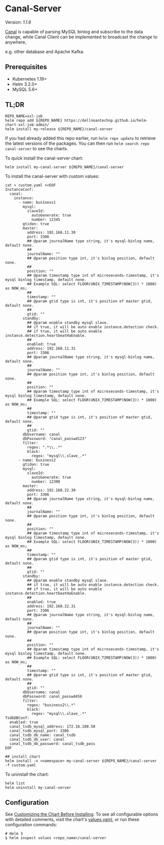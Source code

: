 <!--- app-name: Alibaba Canal-Server -->

# Canal-Server
Version: *1.1.6*

[Canal](https://github.com/alibaba/canal) is capable of parsing MySQL binlog and subscribe to the data change, while Canal Client can be implemented to broadcast the change to anywhere,

e.g. other database and Apache Kafka.


## Prerequisites

- Kubernetes 1.19+
- Helm 3.2.0+
- MySQL 5.6+

## TL;DR

```console
REPO_NAME=xxl-job
helm repo add ${REPO_NAME} https://dellnoantechnp.github.io/helm-chart-xxl-job-admin/
helm install my-release ${REPO_NAME}/canal-server
```

If you had already added this repo earlier, run `helm repo update` to retrieve
the latest versions of the packages.  You can then run `helm search repo
canal-server` to see the charts.

To quick install the canal-server chart:

```shell
helm install my-canal-server ${REPO_NAME}/canal-server
```

To install the canal-server with custom values:
```shell
cat > custom.yaml <<EOF
InstanceConf:
  canal:
    instance:
      - name: business1
        mysql:
          slaveId:
            autoGenerate: true
            number: 12345
        gtidon: true
        master:
          address: 192.168.11.30
          port: 3306
          ## @param journalName type string, it's mysql-binlog name, default none.
          ##
          journalName: ""
          ## @param position type int, it's binlog position, default none.
          ##
          position: ""
          ## @param timestamp type int of microseconds-timestamp, it's mysql binlog timestamp, default none.
          ## Example SQL: select FLOOR(UNIX_TIMESTAMP(NOW(3)) * 1000) as NOW_ms;
          ##
          timestamp: ""
          ## @param gtid type is int, it's position of master gtid, default none.
          ##
          gtid: ""
        standby:
          ## @param enable standby mysql slave.
          ## if true, it will be auto enable instance.detection check.
          ## if true, it will be auto enable instance.detection.heartbeatHaEnable.
          ##
          enabled: true
          address: 192.168.11.31
          port: 3306
          ## @param journalName type string, it's mysql-binlog name, default none.
          ##
          journalName: ""
          ## @param position type int, it's binlog position, default none.
          ##
          position: ""
          ## @param timestamp type int of microseconds-timestamp, it's mysql binlog timestamp, default none.
          ## Example SQL: select FLOOR(UNIX_TIMESTAMP(NOW(3)) * 1000) as NOW_ms;
          ##
          timestamp: ""
          ## @param gtid type is int, it's position of master gtid, default none.
          ##
          gtid: ""
        dbUsername: canal
        dbPassword: "canal_passwd123"
        filter:
          regex: ".*\\..*"
          black:
            regex: "mysql\\.slave_.*"
      - name: business2
        gtidon: true
        mysql:
          slaveId:
            autoGenerate: true
            number: 12300
        master:
          address: 192.168.22.30
          port: 3306
          ## @param journalName type string, it's mysql-binlog name, default none.
          ##
          journalName: ""
          ## @param position type int, it's binlog position, default none.
          ##
          position: ""
          ## @param timestamp type int of microseconds-timestamp, it's mysql binlog timestamp, default none.
          ## Example SQL: select FLOOR(UNIX_TIMESTAMP(NOW(3)) * 1000) as NOW_ms;
          ##
          timestamp: ""
          ## @param gtid type is int, it's position of master gtid, default none.
          ##
          gtid: ""
        standby:
          ## @param enable standby mysql slave.
          ## if true, it will be auto enable instance.detection check.
          ## if true, it will be auto enable instance.detection.heartbeatHaEnable.
          ##
          enabled: true
          address: 192.168.22.31
          port: 3306
          ## @param journalName type string, it's mysql-binlog name, default none.
          ##
          journalName: ""
          ## @param position type int, it's binlog position, default none.
          ##
          position: ""
          ## @param timestamp type int of microseconds-timestamp, it's mysql binlog timestamp, default none.
          ## Example SQL: select FLOOR(UNIX_TIMESTAMP(NOW(3)) * 1000) as NOW_ms;
          ##
          timestamp: ""
          ## @param gtid type is int, it's position of master gtid, default none.
          ##
          gtid: ""
        dbUsername: canal
        dbPassword: canal_passwd456
        filter:
          regex: "business2\\.*"
          black:
            regex: "mysql\\.slave_.*"
TsdbDBConf:
  enabled: true
  canal_tsdb_mysql_address: 172.16.100.50
  canal_tsdb_mysql_port: 3306
  canal_tsdb_db_name: canal_tsdb
  canal_tsdb_db_user: canal
  canal_tsdb_db_password: canal_tsdb_pass
EOF

## install chart
helm install -n <namespace> my-canal-server ${REPO_NAME}/canal-server -f custom.yaml
```

To uninstall the chart:

```shell
helm list 
helm uninstall my-canal-server
```


## Configuration

See [Customizing the Chart Before Installing](https://helm.sh/docs/intro/using_helm/#customizing-the-chart-before-installing).
To see all configurable options with detailed comments, visit the chart's [values.yaml](values.yaml), or run these configuration commands:

```console
# Helm 3
$ helm inspect values <repo_name>/canal-server
```
